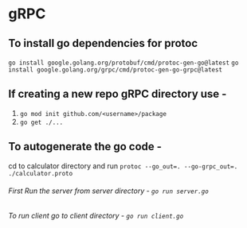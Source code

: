 # gRPC


## To install go dependencies for protoc
`go install google.golang.org/protobuf/cmd/protoc-gen-go@latest`
`go install google.golang.org/grpc/cmd/protoc-gen-go-grpc@latest`

## If creating a new repo gRPC directory use - 
1. `go mod init github.com/<username>/package`
2. `go get ./...`

## To autogenerate the go code - 
cd to calculator directory and run `protoc --go_out=. --go-grpc_out=. ./calculator.proto`


###### First Run the server from server directory - `go run server.go`
###### To run client go to client directory - `go run client.go`
  
